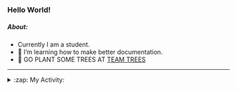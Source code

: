 ### Hello World!

##### About:
- Currently I am a student.
- 🌱 I’m learning how to make better documentation.
- 🌱 GO PLANT SOME TREES AT [TEAM TREES](https://teamtrees.org/)

---
<details>
  <summary>:zap: My Activity:</summary>
  
<!--START_SECTION:waka-->
![Code Time](http://img.shields.io/badge/Code%20Time-1%2C121%20hrs%2033%20mins-blue)

**I'm a Night 🦉** 

```text
🌞 Morning                1628 commits        ██░░░░░░░░░░░░░░░░░░░░░░░   09.85 % 
🌆 Daytime                5598 commits        ████████░░░░░░░░░░░░░░░░░   33.88 % 
🌃 Evening                4686 commits        ███████░░░░░░░░░░░░░░░░░░   28.36 % 
🌙 Night                  4610 commits        ███████░░░░░░░░░░░░░░░░░░   27.90 % 
```
📅 **I'm Most Productive on Wednesday** 

```text
Monday                   2383 commits        ████░░░░░░░░░░░░░░░░░░░░░   14.42 % 
Tuesday                  2070 commits        ███░░░░░░░░░░░░░░░░░░░░░░   12.53 % 
Wednesday                3964 commits        ██████░░░░░░░░░░░░░░░░░░░   23.99 % 
Thursday                 2178 commits        ███░░░░░░░░░░░░░░░░░░░░░░   13.18 % 
Friday                   1642 commits        ██░░░░░░░░░░░░░░░░░░░░░░░   09.94 % 
Saturday                 1463 commits        ██░░░░░░░░░░░░░░░░░░░░░░░   08.85 % 
Sunday                   2822 commits        ████░░░░░░░░░░░░░░░░░░░░░   17.08 % 
```


📊 **This Week I Spent My Time On** 

```text
🔥 Editors: 
VS Code                  5 hrs 46 mins       █████████████████████████   100.00 % 

🐱‍💻 Projects: 
praise                   5 hrs 46 mins       █████████████████████████   99.93 % 
CSF22                    0 secs              ░░░░░░░░░░░░░░░░░░░░░░░░░   00.07 % 
```


 Last Updated on 12/05/2023 21:07:45 UTC
<!--END_SECTION:waka-->
</details>
